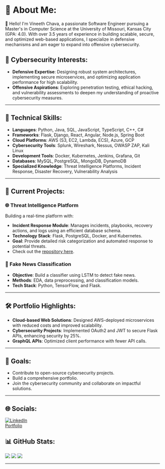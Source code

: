 # 💫 About Me:
👋 Hello! I'm Vineeth Chava, a passionate Software Engineer pursuing a Master's in Computer Science at the University of Missouri, Kansas City (GPA: 4.0). With over 3.5 years of experience in building scalable, secure, and optimized web-based applications, I specialize in defensive mechanisms and am eager to expand into offensive cybersecurity.

## 🔐 Cybersecurity Interests:
- **Defensive Expertise**: Designing robust system architectures, implementing secure microservices, and optimizing application performance for high scalability.
- **Offensive Aspirations**: Exploring penetration testing, ethical hacking, and vulnerability assessments to deepen my understanding of proactive cybersecurity measures.

---

## 🔧 Technical Skills:
- **Languages**: Python, Java, SQL, JavaScript, TypeScript, C++, C#
- **Frameworks**: Flask, Django, React, Angular, Node.js, Spring Boot
- **Cloud Platforms**: AWS (S3, EC2, Lambda, ECS), Azure, GCP
- **Cybersecurity Tools**: Splunk, Wireshark, Nessus, OWASP ZAP, Kali Linux
- **Development Tools**: Docker, Kubernetes, Jenkins, Grafana, Git
- **Databases**: MySQL, PostgreSQL, MongoDB, DynamoDB
- **Specialized Knowledge**: Threat Intelligence Platforms, Incident Response, Disaster Recovery, Vulnerability Analysis

---

## 🚀 Current Projects:
### 🌐 Threat Intelligence Platform
Building a real-time platform with:
- **Incident Response Module**: Manages incidents, playbooks, recovery actions, and logs using an efficient database schema.
- **Technology Stack**: Flask, PostgreSQL, Docker, and Kubernetes.
- **Goal**: Provide detailed risk categorization and automated response to potential threats.
- Check out the [repository here](https://github.com/vineethchava/threat-intelligence-platform).

### 📰 Fake News Classification
- **Objective**: Build a classifier using LSTM to detect fake news.
- **Methods**: EDA, data preprocessing, and classification models.
- **Tech Stack**: Python, TensorFlow, and Flask.

---

## 🛠️ Portfolio Highlights:
- **Cloud-based Web Solutions**: Designed AWS-deployed microservices with reduced costs and improved scalability.
- **Cybersecurity Projects**: Implemented OAuth2 and JWT to secure Flask APIs, enhancing security by 25%.
- **GraphQL APIs**: Optimized client performance with fewer API calls.

---

## 🌟 Goals:
- Contribute to open-source cybersecurity projects.
- Build a comprehensive portfolio.
- Join the cybersecurity community and collaborate on impactful solutions.

---

## 🌐 Socials:
[![LinkedIn](https://img.shields.io/badge/LinkedIn-%230077B5.svg?logo=linkedin&logoColor=white)](https://linkedin.com/in/chavavineeth)  
[Portfolio](https://vineethchava.github.io/vineethchava-portfolio)

## 📊 GitHub Stats:
![](https://github-readme-stats.vercel.app/api?username=vineethchava&theme=dark&hide_border=false&include_all_commits=true&count_private=true)
![](https://github-readme-streak-stats.herokuapp.com/?user=vineethchava&theme=dark&hide_border=false)
![](https://github-readme-stats.vercel.app/api/top-langs/?username=vineethchava&theme=dark&hide_border=false&include_all_commits=true&count_private=true&layout=compact)

---
